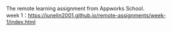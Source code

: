 The remote learning assignment from Appworks School.  
week 1：<https://junelin2001.github.io/remote-assignments/week-1/index.html>
